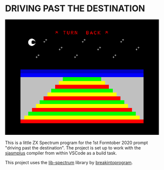 # DRIVING PAST THE DESTINATION

![](preview.png)

This is a little ZX Spectrum program for the 1st Formtober 2020 prompt "driving past the destination".
The project is set up to work with the [sjasmplus](https://github.com/z00m128/sjasmplus) compiler from within VSCode as a build task.

This project uses the [lib-spectrum](https://github.com/breakintoprogram/lib-spectrum) library by [breakintoprogram](https://github.com/breakintoprogram).
